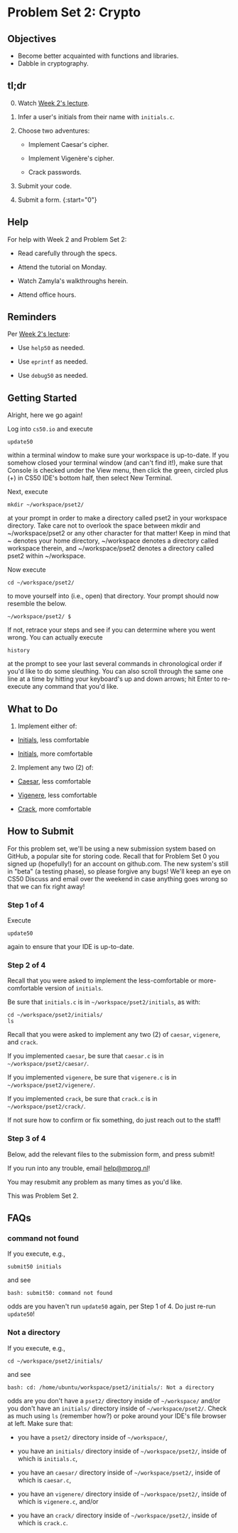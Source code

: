# Problem Set 2: Crypto

##  Objectives

* Become better acquainted with functions and libraries.
* Dabble in cryptography.

## tl;dr

0. Watch [Week 2's lecture](/lectures/week-2).

1. Infer a user's initials from their name with `initials.c`.

2. Choose two adventures:

	- Implement Caesar's cipher.

	- Implement Vigenère's cipher.

	- Crack passwords.

3. Submit your code.

4. Submit a form.
{:start="0"}

## Help

For help with Week 2 and Problem Set 2:

- Read carefully through the specs.

- Attend the tutorial on Monday.

- Watch Zamyla's walkthroughs herein.

- Attend office hours.

## Reminders

Per [Week 2's lecture](/lectures/week-2):

- Use `help50` as needed.

- Use `eprintf` as needed.

- Use `debug50` as needed.

## Getting Started

Alright, here we go again!

Log into `cs50.io` and execute

	update50

within a terminal window to make sure your workspace is up-to-date. If you somehow closed your terminal window (and can't find it!), make sure that Console is checked under the View menu, then click the green, circled plus (+) in CS50 IDE's bottom half, then select New Terminal.

Next, execute

	mkdir ~/workspace/pset2/

at your prompt in order to make a directory called pset2 in your workspace directory. Take care not to overlook the space between mkdir and ~/workspace/pset2 or any other character for that matter! Keep in mind that ~ denotes your home directory, ~/workspace denotes a directory called workspace therein, and ~/workspace/pset2 denotes a directory called pset2 within ~/workspace.

Now execute

	cd ~/workspace/pset2/

to move yourself into (i.e., open) that directory. Your prompt should now resemble the below.

	~/workspace/pset2/ $

If not, retrace your steps and see if you can determine where you went wrong. You can actually execute

	history

at the prompt to see your last several commands in chronological order if you'd like to do some sleuthing. You can also scroll through the same one line at a time by hitting your keyboard's up and down arrows; hit Enter to re-execute any command that you'd like.

## What to Do

1. Implement either of:

- [Initials](http://docs.cs50.net/problems/initials/less/initials.html), less comfortable

- [Initials](http://docs.cs50.net/problems/initials/more/initials.html), more comfortable

2. Implement any two (2) of:

- [Caesar](http://docs.cs50.net/problems/caesar/caesar.html), less comfortable

- [Vigenere](http://docs.cs50.net/problems/vigenere/vigenere.html), less comfortable

- [Crack](http://docs.cs50.net/problems/crack/crack.html), more comfortable

## How to Submit

For this problem set, we'll be using a new submission system based on GitHub, a popular site for storing code. Recall that for Problem Set 0 you signed up (hopefully!) for an account on github.com. The new system's still in "beta" (a testing phase), so please forgive any bugs! We'll keep an eye on CS50 Discuss and email over the weekend in case anything goes wrong so that we can fix right away!

### Step 1 of 4

Execute

	update50

again to ensure that your IDE is up-to-date.

### Step 2 of 4

Recall that you were asked to implement the less-comfortable or more-comfortable version of `initials`.

Be sure that `initials.c` is in `~/workspace/pset2/initials`, as with:

	cd ~/workspace/pset2/initials/
	ls

Recall that you were asked to implement any two (2) of `caesar`, `vigenere`, and `crack`.

If you implemented `caesar`, be sure that `caesar.c` is in `~/workspace/pset2/caesar/`.

If you implemented `vigenere`, be sure that `vigenere.c` is in `~/workspace/pset2/vigenere/`.

If you implemented `crack`, be sure that `crack.c` is in `~/workspace/pset2/crack/`.

If not sure how to confirm or fix something, do just reach out to the staff!

### Step 3 of 4

Below, add the relevant files to the submission form, and press submit!

If you run into any trouble, email <help@mprog.nl>!

You may resubmit any problem as many times as you'd like.

This was Problem Set 2.

## FAQs

### command not found

If you execute, e.g.,

	submit50 initials

and see

	bash: submit50: command not found

odds are you haven't run `update50` again, per Step 1 of 4. Do just re-run `update50`!

### Not a directory

If you execute, e.g.,

	cd ~/workspace/pset2/initials/

and see

	bash: cd: /home/ubuntu/workspace/pset2/initials/: Not a directory

odds are you don't have a `pset2/` directory inside of `~/workspace/` and/or you don't have an `initials/` directory inside of `~/workspace/pset2/`. Check as much using `ls` (remember how?) or poke around your IDE's file browser at left. Make sure that:

- you have a `pset2/` directory inside of `~/workspace/`,

- you have an `initials/` directory inside of `~/workspace/pset2/`, inside of which is `initials.c`,

- you have an `caesar/` directory inside of `~/workspace/pset2/`, inside of which is `caesar.c`,

- you have an `vigenere/` directory inside of `~/workspace/pset2/`, inside of which is `vigenere.c`, and/or

- you have an `crack/` directory inside of `~/workspace/pset2/`, inside of which is `crack.c`.
